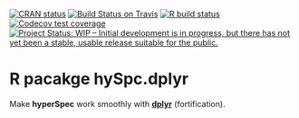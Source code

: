 
<!-- badges: start -->
[![CRAN
status](https://www.r-pkg.org/badges/version/hySpc.dplyr)](https://cran.r-project.org/package=hySpc.dplyr)
[![Build Status on Travis](https://travis-ci.com/r-hyperspec/hySpc.dplyr.svg?branch=develop)](https://travis-ci.com/r-hyperspec/hySpc.dplyr)
[![R build status](https://github.com/r-hyperspec/hySpc.dplyr/workflows/R-CMD-check/badge.svg)](https://github.com/r-hyperspec/hySpc.dplyr/actions)
[![Codecov test coverage](https://codecov.io/gh/r-hyperspec/hySpc.dplyr/branch/develop/graph/badge.svg)](https://codecov.io/gh/r-hyperspec/hySpc.dplyr?branch=develop)
[![Project Status: WIP – Initial development is in progress, but there has not yet been a stable, usable release suitable for the public.](https://www.repostatus.org/badges/latest/wip.svg)](https://www.repostatus.org/#wip)
<!-- badges: end -->


# R pacakge **hySpc.dplyr**

Make **hyperSpec** work smoothly with [**dplyr**](https://dplyr.tidyverse.org/) (fortification).
